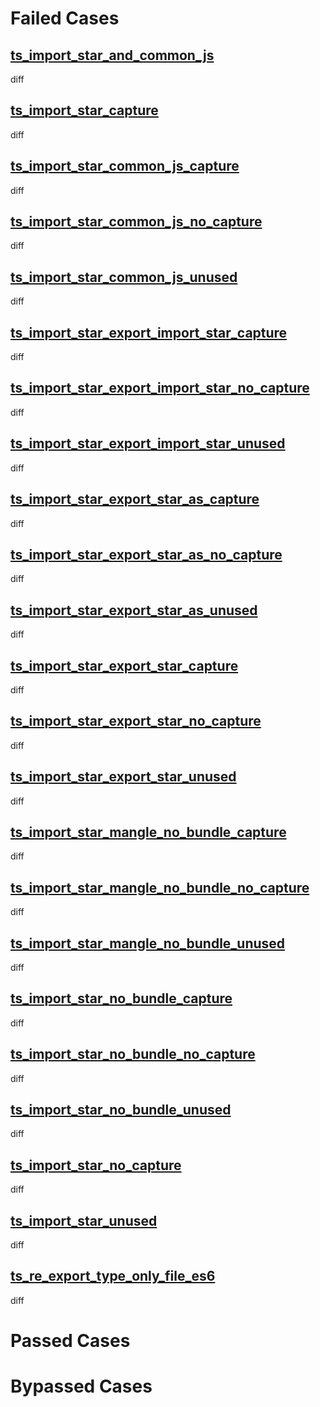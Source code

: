 # Failed Cases
## [ts_import_star_and_common_js](../../../crates/rolldown/tests/esbuild/importstar_ts/ts_import_star_and_common_js/diff.md)
  diff
## [ts_import_star_capture](../../../crates/rolldown/tests/esbuild/importstar_ts/ts_import_star_capture/diff.md)
  diff
## [ts_import_star_common_js_capture](../../../crates/rolldown/tests/esbuild/importstar_ts/ts_import_star_common_js_capture/diff.md)
  diff
## [ts_import_star_common_js_no_capture](../../../crates/rolldown/tests/esbuild/importstar_ts/ts_import_star_common_js_no_capture/diff.md)
  diff
## [ts_import_star_common_js_unused](../../../crates/rolldown/tests/esbuild/importstar_ts/ts_import_star_common_js_unused/diff.md)
  diff
## [ts_import_star_export_import_star_capture](../../../crates/rolldown/tests/esbuild/importstar_ts/ts_import_star_export_import_star_capture/diff.md)
  diff
## [ts_import_star_export_import_star_no_capture](../../../crates/rolldown/tests/esbuild/importstar_ts/ts_import_star_export_import_star_no_capture/diff.md)
  diff
## [ts_import_star_export_import_star_unused](../../../crates/rolldown/tests/esbuild/importstar_ts/ts_import_star_export_import_star_unused/diff.md)
  diff
## [ts_import_star_export_star_as_capture](../../../crates/rolldown/tests/esbuild/importstar_ts/ts_import_star_export_star_as_capture/diff.md)
  diff
## [ts_import_star_export_star_as_no_capture](../../../crates/rolldown/tests/esbuild/importstar_ts/ts_import_star_export_star_as_no_capture/diff.md)
  diff
## [ts_import_star_export_star_as_unused](../../../crates/rolldown/tests/esbuild/importstar_ts/ts_import_star_export_star_as_unused/diff.md)
  diff
## [ts_import_star_export_star_capture](../../../crates/rolldown/tests/esbuild/importstar_ts/ts_import_star_export_star_capture/diff.md)
  diff
## [ts_import_star_export_star_no_capture](../../../crates/rolldown/tests/esbuild/importstar_ts/ts_import_star_export_star_no_capture/diff.md)
  diff
## [ts_import_star_export_star_unused](../../../crates/rolldown/tests/esbuild/importstar_ts/ts_import_star_export_star_unused/diff.md)
  diff
## [ts_import_star_mangle_no_bundle_capture](../../../crates/rolldown/tests/esbuild/importstar_ts/ts_import_star_mangle_no_bundle_capture/diff.md)
  diff
## [ts_import_star_mangle_no_bundle_no_capture](../../../crates/rolldown/tests/esbuild/importstar_ts/ts_import_star_mangle_no_bundle_no_capture/diff.md)
  diff
## [ts_import_star_mangle_no_bundle_unused](../../../crates/rolldown/tests/esbuild/importstar_ts/ts_import_star_mangle_no_bundle_unused/diff.md)
  diff
## [ts_import_star_no_bundle_capture](../../../crates/rolldown/tests/esbuild/importstar_ts/ts_import_star_no_bundle_capture/diff.md)
  diff
## [ts_import_star_no_bundle_no_capture](../../../crates/rolldown/tests/esbuild/importstar_ts/ts_import_star_no_bundle_no_capture/diff.md)
  diff
## [ts_import_star_no_bundle_unused](../../../crates/rolldown/tests/esbuild/importstar_ts/ts_import_star_no_bundle_unused/diff.md)
  diff
## [ts_import_star_no_capture](../../../crates/rolldown/tests/esbuild/importstar_ts/ts_import_star_no_capture/diff.md)
  diff
## [ts_import_star_unused](../../../crates/rolldown/tests/esbuild/importstar_ts/ts_import_star_unused/diff.md)
  diff
## [ts_re_export_type_only_file_es6](../../../crates/rolldown/tests/esbuild/importstar_ts/ts_re_export_type_only_file_es6/diff.md)
  diff
# Passed Cases
# Bypassed Cases
